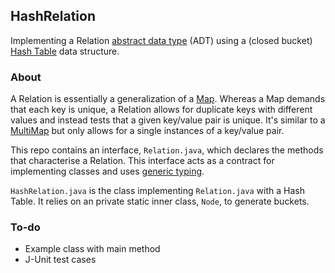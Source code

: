 ## HashRelation

Implementing a Relation [abstract data type](https://en.wikipedia.org/wiki/Abstract_data_type) (ADT) using a (closed bucket) [Hash Table](https://en.wikipedia.org/wiki/Hash_table) data structure.

### About

A Relation is essentially a generalization of a [Map](https://en.wikipedia.org/wiki/Associative_array). Whereas a Map demands that each key is unique, a Relation allows for duplicate keys with different values and instead tests that a given key/value pair is unique. It's similar to a [MultiMap](https://en.wikipedia.org/wiki/Multimap) but only allows for a single instances of a key/value pair.

This repo contains an interface, `Relation.java`, which declares the methods that characterise a Relation.  This interface acts as a contract for implementing classes and uses [generic typing](https://en.wikipedia.org/wiki/Generic_programming).

`HashRelation.java` is the class implementing `Relation.java` with a Hash Table. It relies on an private static inner class, `Node`, to generate buckets.

### To-do

* Example class with main method  
* J-Unit test cases <br>
 
